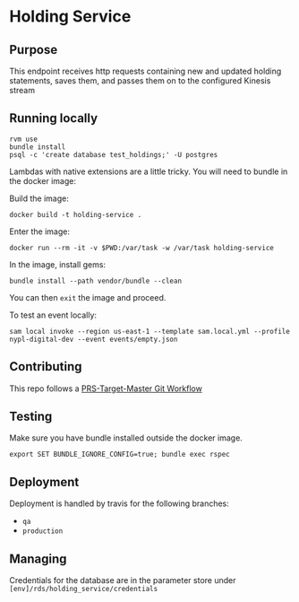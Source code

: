 # Holding Service

## Purpose

This endpoint receives http requests containing new and updated holding statements, saves them, and passes them on to the configured Kinesis stream

## Running locally

```
rvm use
bundle install
psql -c 'create database test_holdings;' -U postgres
```
Lambdas with native extensions are a little tricky. You will need to bundle in the docker image:

Build the image:
```
docker build -t holding-service .
```

Enter the image:

```
docker run --rm -it -v $PWD:/var/task -w /var/task holding-service
```

In the image, install gems:

```
bundle install --path vendor/bundle --clean
```

You can then `exit` the image and proceed.

To test an event locally:

```
sam local invoke --region us-east-1 --template sam.local.yml --profile nypl-digital-dev --event events/empty.json
```

## Contributing

This repo follows a [PRS-Target-Master Git Workflow](https://github.com/NYPL/engineering-general/blob/a19c78b028148465139799f09732e7eb10115eef/standards/git-workflow.md#prs-target-master-merge-to-deployment-branches)

## Testing

Make sure you have bundle installed outside the docker image.

```
export SET BUNDLE_IGNORE_CONFIG=true; bundle exec rspec
```

## Deployment

Deployment is handled by travis for the following branches:

- `qa`
- `production`


## Managing

Credentials for the database are in the parameter store under `[env]/rds/holding_service/credentials`
